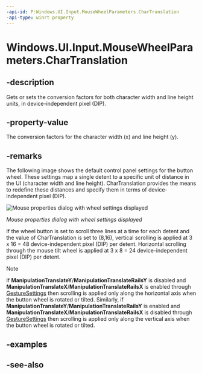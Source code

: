 ```yaml
---
-api-id: P:Windows.UI.Input.MouseWheelParameters.CharTranslation
-api-type: winrt property
---
```


<!-- Property syntax
public Windows.Foundation.Point CharTranslation { get;  set; }
-->

# Windows.UI.Input.MouseWheelParameters.CharTranslation

## -description

Gets or sets the conversion factors for both character width and line height units, in device-independent pixel (DIP).

## -property-value

The conversion factors for the character width (x) and line height (y).

## -remarks

The following image shows the default control panel settings for the button wheel. These settings map a single detent to a specific unit of distance in the UI (character width and line height). CharTranslation provides the means to redefine these distances and specify them in terms of device-independent pixel (DIP).

<img src="images/MouseProperties_ButtonWheel.png" alt="Mouse properties dialog with wheel settings displayed" />

*Mouse properties dialog with wheel settings displayed*

If the wheel button is set to scroll three lines at a time for each detent and the value of CharTranslation is set to (8,16), vertical scrolling is applied at 3 x 16 = 48 device-independent pixel (DIP) per detent. Horizontal scrolling through the mouse tilt wheel is applied at 3 x 8 = 24 device-independent pixel (DIP) per detent.

> [!NOTE]
> If **ManipulationTranslateY**/**ManipulationTranslateRailsY** is disabled and **ManipulationTranslateX**/**ManipulationTranslateRailsX** is enabled through [GestureSettings](gesturerecognizer_gesturesettings.md) then scrolling is applied only along the horizontal axis when the button wheel is rotated or tilted. Similarly, if **ManipulationTranslateY**/**ManipulationTranslateRailsY** is enabled and **ManipulationTranslateX**/**ManipulationTranslateRailsX** is disabled through [GestureSettings](gesturerecognizer_gesturesettings.md) then scrolling is applied only along the vertical axis when the button wheel is rotated or tilted.

## -examples

## -see-also
